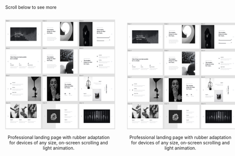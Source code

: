 Scroll below to see more<br><br>
<div style="width: 750px;">
  <a style="display: inline-block; width: 360px; margin: 0px 24px 24px 0px;" href="https://brilliantic.github.io/CICLO/">
    <img src="https://github.com/brilliantic/Portfolio/blob/main/img_for_portfolio/preview_CICLO.png?raw=true" alt="CICLO image preview" width="350" height="350">
    <p style="display: inline-block; width: 340px; text-align: center;">
      Professional landing page with rubber adaptation for devices of any size, on-screen scrolling and light animation.
    </p>
  </a>
  <a style="display: inline-block; width: 360px;" href="https://brilliantic.github.io/HomeServices/dist/index.html">
    <img src="https://github.com/brilliantic/Portfolio/blob/main/img_for_portfolio/preview_CICLO.png?raw=true" alt="HomeServices image preview" width="350" height="340">
    <p style="display: inline-block; width: 340px; text-align: center;">
      Professional landing page with rubber adaptation for devices of any size, on-screen scrolling and light animation.
    </p>
  </a>
</div>

